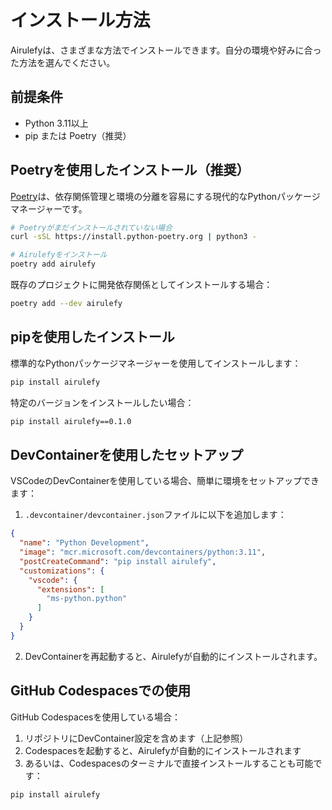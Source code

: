 # インストール方法

Airulefyは、さまざまな方法でインストールできます。自分の環境や好みに合った方法を選んでください。

## 前提条件

- Python 3.11以上
- pip または Poetry（推奨）

## Poetryを使用したインストール（推奨）

[Poetry](https://python-poetry.org/)は、依存関係管理と環境の分離を容易にする現代的なPythonパッケージマネージャーです。

```bash
# Poetryがまだインストールされていない場合
curl -sSL https://install.python-poetry.org | python3 -

# Airulefyをインストール
poetry add airulefy
```

既存のプロジェクトに開発依存関係としてインストールする場合：

```bash
poetry add --dev airulefy
```

## pipを使用したインストール

標準的なPythonパッケージマネージャーを使用してインストールします：

```bash
pip install airulefy
```

特定のバージョンをインストールしたい場合：

```bash
pip install airulefy==0.1.0
```

## DevContainerを使用したセットアップ

VSCodeのDevContainerを使用している場合、簡単に環境をセットアップできます：

1. `.devcontainer/devcontainer.json`ファイルに以下を追加します：

```json
{
  "name": "Python Development",
  "image": "mcr.microsoft.com/devcontainers/python:3.11",
  "postCreateCommand": "pip install airulefy",
  "customizations": {
    "vscode": {
      "extensions": [
        "ms-python.python"
      ]
    }
  }
}
```

2. DevContainerを再起動すると、Airulefyが自動的にインストールされます。

## GitHub Codespacesでの使用

GitHub Codespacesを使用している場合：

1. リポジトリにDevContainer設定を含めます（上記参照）
2. Codespacesを起動すると、Airulefyが自動的にインストールされます
3. あるいは、Codespacesのターミナルで直接インストールすることも可能です：

```bash
pip install airulefy
```
